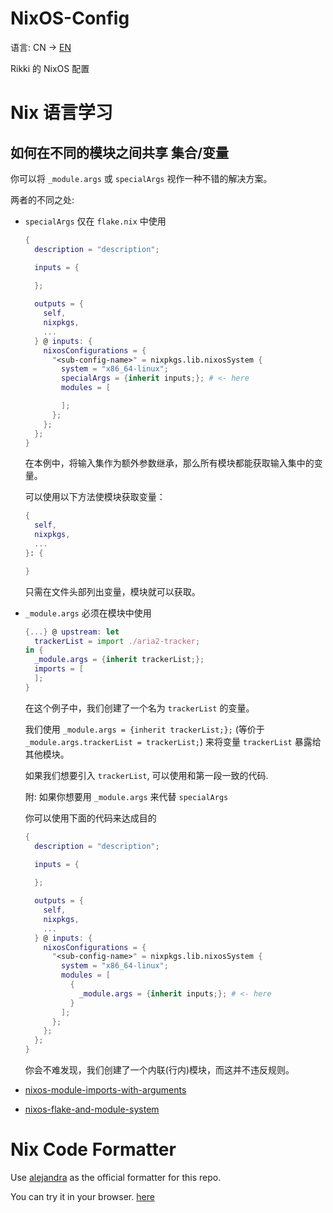 # NixOS-Config
语言: CN -> [EN](README.md)

Rikki 的 NixOS 配置

# Nix 语言学习
## 如何在不同的模块之间共享 集合/变量
你可以将 `_module.args` 或 `specialArgs` 视作一种不错的解决方案。  

两者的不同之处:  

- `specialArgs` 仅在 `flake.nix` 中使用

    ```nix
    {
      description = "description";

      inputs = {
        
      };

      outputs = {
        self,
        nixpkgs,
        ...
      } @ inputs: {
        nixosConfigurations = {
          "<sub-config-name>" = nixpkgs.lib.nixosSystem {
            system = "x86_64-linux";
            specialArgs = {inherit inputs;}; # <- here
            modules = [

            ];
          };
        };
      };
    }
    ```

    在本例中，将输入集作为额外参数继承，那么所有模块都能获取输入集中的变量。

    可以使用以下方法使模块获取变量：

    ```nix
    {
      self,
      nixpkgs,
      ...
    }: {

    }
    ```

    只需在文件头部列出变量，模块就可以获取。

- `_module.args` 必须在模块中使用

    ```nix
    {...} @ upstream: let
      trackerList = import ./aria2-tracker;
    in {
      _module.args = {inherit trackerList;};
      imports = [
      ];
    }
    ```

    在这个例子中，我们创建了一个名为 `trackerList` 的变量。

    我们使用 `_module.args = {inherit trackerList;};` (等价于
    `_module.args.trackerList = trackerList;`) 来将变量
    `trackerList` 暴露给其他模块。

    如果我们想要引入 `trackerList`, 可以使用和第一段一致的代码.

    附: 如果你想要用 `_module.args` 来代替 `specialArgs`

    你可以使用下面的代码来达成目的

    ```nix
    {
      description = "description";

      inputs = {
        
      };

      outputs = {
        self,
        nixpkgs,
        ...
      } @ inputs: {
        nixosConfigurations = {
          "<sub-config-name>" = nixpkgs.lib.nixosSystem {
            system = "x86_64-linux";
            modules = [
              {
                _module.args = {inherit inputs;}; # <- here
              }
            ];
          };
        };
      };
    }
    ```

    你会不难发现，我们创建了一个内联(行内)模块，而这并不违反规则。

- [nixos-module-imports-with-arguments](https://stackoverflow.com/questions/47650857/nixos-module-imports-with-arguments)
- [nixos-flake-and-module-system](https://nixos-and-flakes.thiscute.world/zh/nixos-with-flakes/nixos-flake-and-module-system)


# Nix Code Formatter

Use [alejandra](https://github.com/kamadorueda/alejandra) as the official formatter for this repo.

You can try it in your browser. [here](https://kamadorueda.com/alejandra/)
